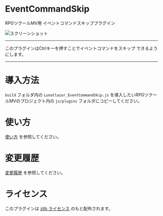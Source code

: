 # EventCommandSkip
RPGツクールMV用 イベントコマンドスキッププラグイン

![スクリーンショット](./doc/event-command-skip.png)

---

このプラグインはCtrlキーを押すことでイベントコマンドをスキップ
できるようにします。

---

# 導入方法
`build` フォルダ内の `Lunatlazur_EventCommandSkip.js` を導入したいRPGツクールMVのプロジェクト内の `js/plugins` フォルダにコピーしてください。

# 使い方
[使い方](USAGE.md) を参照してください。

# 変更履歴
[変更履歴](CHANGELOG.md) を参照してください。

# ライセンス
このプラグインは [zlib ライセンス](LICENCE.md) のもと配布されます。
